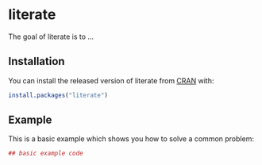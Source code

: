 # literate

The goal of literate is to ...

## Installation

You can install the released version of literate from [CRAN](https://CRAN.R-project.org) with:

``` r
install.packages("literate")
```

## Example

This is a basic example which shows you how to solve a common problem:

``` r
## basic example code
```


